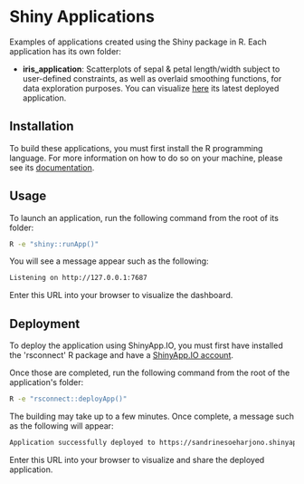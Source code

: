 # Shiny Applications
Examples of applications created using the Shiny package in R. Each application has its own folder:
- **iris_application**: Scatterplots of sepal & petal length/width subject to user-defined constraints, as well as overlaid smoothing functions, for data exploration purposes. You can visualize [here](https://sandrinesoeharjono.shinyapps.io/iris_application/) its latest deployed application.

## Installation
To build these applications, you must first install the R programming language. For more information on how to do so on your machine, please see its [documentation](https://www.r-project.org/).

## Usage
To launch an application, run the following command from the root of its folder:
```bash
R -e "shiny::runApp()"
```
You will see a message appear such as the following:
```bash
Listening on http://127.0.0.1:7687
```
Enter this URL into your browser to visualize the dashboard.

## Deployment
To deploy the application using ShinyApp.IO, you must first have installed the 'rsconnect' R package and have a [ShinyApp.IO account](https://www.shinyapps.io/?_ga=2.107189314.1911391660.1669660577-1664356779.1669660577#).

Once those are completed, run the following command from the root of the application's folder:
```bash
R -e "rsconnect::deployApp()"
```
The building may take up to a few minutes. Once complete, a message such as the following will appear:
```bash
Application successfully deployed to https://sandrinesoeharjono.shinyapps.io/iris_application/
```
Enter this URL into your browser to visualize and share the deployed application.
